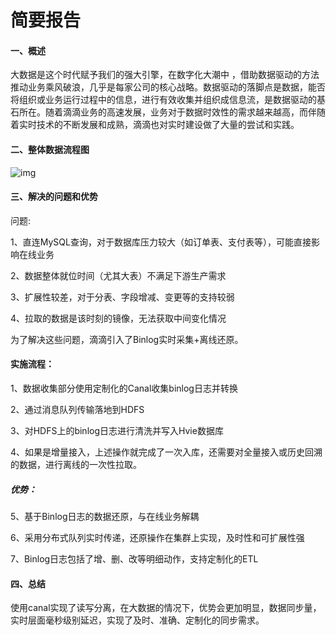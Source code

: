 # **简要报告**

#### 一、概述

大数据是这个时代赋予我们的强大引擎，在数字化大潮中 ，借助数据驱动的方法推动业务乘风破浪，几乎是每家公司的核心战略。数据驱动的落脚点是数据，能否将组织或业务运行过程中的信息，进行有效收集并组织成信息流，是数据驱动的基石所在。随着滴滴业务的高速发展，业务对于数据时效性的需求越来越高，而伴随着实时技术的不断发展和成熟，滴滴也对实时建设做了大量的尝试和实践。

 

#### 二、整体数据流程图

![img](http://47.101.69.157:8111/s/SMZ93wyRgpMyRyj/preview) 

#### 三、解决的问题和优势

问题:

1、直连MySQL查询，对于数据库压力较大（如订单表、支付表等），可能直接影响在线业务

2、数据整体就位时间（尤其大表）不满足下游生产需求

3、扩展性较差，对于分表、字段增减、变更等的支持较弱

4、拉取的数据是该时刻的镜像，无法获取中间变化情况

为了解决这些问题，滴滴引入了Binlog实时采集+离线还原。

#### 实施流程：

1、数据收集部分使用定制化的Canal收集binlog日志并转换

2、通过消息队列传输落地到HDFS

3、对HDFS上的binlog日志进行清洗并写入Hvie数据库

4、如果是增量接入，上述操作就完成了一次入库，还需要对全量接入或历史回溯的数据，进行离线的一次性拉取。

##### 优势：

5、基于Binlog日志的数据还原，与在线业务解耦

6、采用分布式队列实时传递，还原操作在集群上实现，及时性和可扩展性强

7、Binlog日志包括了增、删、改等明细动作，支持定制化的ETL

#### 四、总结

使用canal实现了读写分离，在大数据的情况下，优势会更加明显，数据同步量，实时层面毫秒级别延迟，实现了及时、准确、定制化的同步需求。